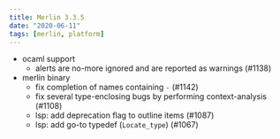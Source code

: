 ```yaml
---
title: Merlin 3.3.5
date: "2020-06-11"
tags: [merlin, platform]
---
```


+ ocaml support
  - alerts are no-more ignored and are reported as warnings (#1138)
+ merlin binary
  - fix completion of names containing `-` (#1142)
  - fix several type-enclosing bugs by performing context-analysis (#1108)
  - lsp: add deprecation flag to outline items (#1087)
  - lsp: add go-to typedef (`Locate_type`) (#1067)